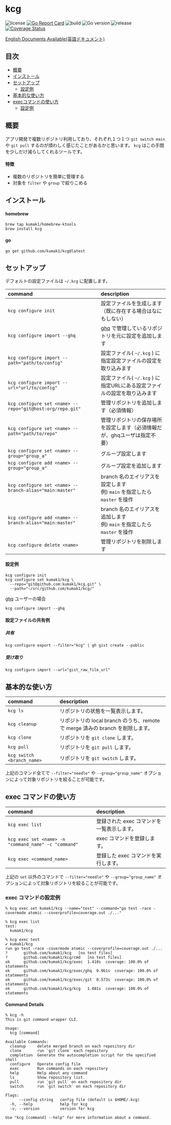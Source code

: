 # kcg

![license](https://img.shields.io/github/license/kumak1/kcg)
[![Go Report Card](https://goreportcard.com/badge/github.com/kumak1/kcg)](https://goreportcard.com/report/github.com/kumak1/kcg)
![build](https://img.shields.io/github/actions/workflow/status/kumak1/kcg/release.yml)
![Go version](https://img.shields.io/github/go-mod/go-version/kumak1/kcg)
![release](https://img.shields.io/github/v/release/kumak1/kcg)
[![Coverage Status](https://coveralls.io/repos/github/kumak1/kcg/badge.svg)](https://coveralls.io/github/kumak1/kcg)

[English Documents Available(英語ドキュメント)](README.md)

## 目次

- [概要](#概要)
- [インストール](#インストール)
- [セットアップ](#セットアップ)
  - [設定例](#設定例)
- [基本的な使い方](#基本的な使い方)
- [execコマンドの使い方](#exec-コマンドの使い方)
  - [設定例](#exec-コマンドの設定例)

## 概要

アプリ開発で複数リポジトリ利用しており、それぞれ１つ１つ `git switch main` や `git pull` するのが煩わしく感じたことがあるかと思います。 `kcg` はこの手間を少しだけ減らしてくれるツールです。

#### 特徴

- 複数のリポジトリを簡単に管理する
- 対象を `filter` や `group` で絞りこめる

## インストール

#### homebrew

```shell
brew tap kumak1/homebrew-ktools 
brew install kcg
```

#### go

```shell
go get github.com/kumak1/kcg@latest
```

## セットアップ

デフォルトの設定ファイルは `~/.kcg` に配置します。

| command                                                   | description                                                     |
|:----------------------------------------------------------|:----------------------------------------------------------------|
| `kcg configure init`                                      | 設定ファイルを生成します（既に存在する場合はなにもしない）                                   |
| `kcg configure import --ghq`                              | [ghq](https://github.com/x-motemen/ghq) で管理しているリポジトリを元に設定を追加します |
| `kcg configure import --path="path/to/config"`            | 設定ファイル( `~/.kcg` ) に指定設定ファイルの設定を取り込みます                          |
| `kcg configure import --url="url/to/config"`              | 設定ファイル( `~/.kcg` ) に指定URLにある設定ファイルの設定を取り込みます                    |
| `kcg configure set <name> --repo="git@host:org/repo.git"` | 管理リポジトリを追加します（必須情報）                                             |
| `kcg configure set <name> --path="path/to/repo"`          | 管理リポジトリの保存場所を設定します（必須情報だが、ghqユーザは指定不要）                          |
| `kcg configure set <name> --group="group_a"`              | グループ設定します                                                       | 
| `kcg configure add <name> --group="group_a"`              | グループ設定を追加します                                                    | 
| `kcg configure set <name> --branch-alias="main:master"`   | branch 名のエイリアスを設定します<br>例) `main` を指定したら `master` を操作           |
| `kcg configure add <name> --branch-alias="main:master"`   | branch 名のエイリアスを追加します<br>例) `main` を指定したら `master` を操作           |
| `kcg configure delete <name>`                             | 管理リポジトリを削除します                                                   |

#### 設定例

```shell
kcg configure init
kcg configure set kumak1/kcg \
  --repo="git@github.com:kumak1/kcg.git" \
  --path="~/src/github.com/kumak1/kcg/"
```

[ghq](https://github.com/x-motemen/ghq) ユーザーの場合

```shell
kcg configure import --ghq
```

#### 設定ファイルの共有例

##### 共有

```shell
kcg configure export --filter="kcg" | gh gist create --public
```

##### 受け取り

```shell
kcg configure import --url="gist_raw_file_url"
```

## 基本的な使い方

| command                    | description                                               |
|:---------------------------|:----------------------------------------------------------|
| `kcg ls`                   | リポジトリの状態を一覧表示します。                                         |
| `kcg cleanup`              | リポジトリの local branch のうち、remote で merge 済みの branch を削除します。 |
| `kcg clone`                | リポジトリを `git clone` します。                                   |
| `kcg pull`                 | リポジトリを `git pull` します。                                    |
| `kcg switch <branch_name>` | リポジトリを `git switch` します。                                  |

上記のコマンド全てで `--filter="needle"` や `--group="group_name"` オプションによって対象リポジトリを絞ることが可能です。

## exec コマンドの使い方

| command                                              | description              |
|:-----------------------------------------------------|:-------------------------|
| `kcg exec list`                                      | 登録された exec コマンドを一覧表示します。 |
| `kcg exec set <name> -n "command_name" -c "command"` | exec コマンドを登録します。         |
| `kcg exec <command_name>`                            | 登録した exec コマンドを実行します。    |

上記の `set` 以外のコマンドで `--filter="needle"` や `--group="group_name"` オプションによって対象リポジトリを絞ることが可能です。

### exec コマンドの設定例

```shell
% kcg exec set kumak1/kcg --name="test" --command="go test -race -covermode atomic --coverprofile=coverage.out ./..."

% kcg exec list
test:
  kumak1/kcg

% kcg exec test
✔ kumak1/kcg
run go test -race -covermode atomic --coverprofile=coverage.out ./...
?   	github.com/kumak1/kcg	[no test files]
?   	github.com/kumak1/kcg/cmd	[no test files]
ok  	github.com/kumak1/kcg/exec	1.410s	coverage: 100.0% of statements
ok  	github.com/kumak1/kcg/exec/ghq	0.961s	coverage: 100.0% of statements
ok  	github.com/kumak1/kcg/exec/git	0.573s	coverage: 100.0% of statements
ok  	github.com/kumak1/kcg/kcg	1.081s	coverage: 100.0% of statements
```

#### Command Details

```shell
% kcg -h
This is git command wrapper CLI.

Usage:
  kcg [command]

Available Commands:
  cleanup     delete merged branch on each repository dir
  clone       run `git clone` each repository
  completion  Generate the autocompletion script for the specified shell
  configure   Operate config file
  exec        Run commands on each repository
  help        Help about any command
  ls          Show repository list.
  pull        run `git pull` on each repository dir
  switch      run `git switch` on each repository dir

Flags:
      --config string   config file (default is $HOME/.kcg)
  -h, --help            help for kcg
  -v, --version         version for kcg

Use "kcg [command] --help" for more information about a command.
```
